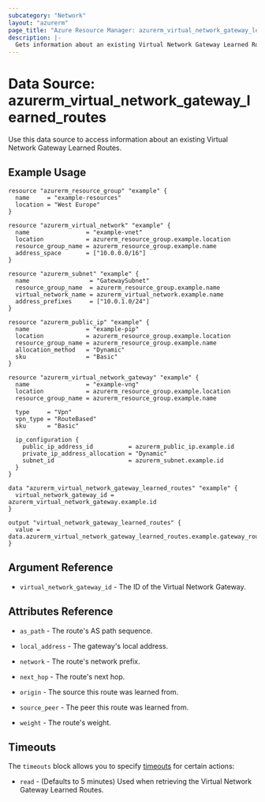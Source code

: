 ```yaml
---
subcategory: "Network"
layout: "azurerm"
page_title: "Azure Resource Manager: azurerm_virtual_network_gateway_learned_routes"
description: |-
  Gets information about an existing Virtual Network Gateway Learned Routes.
---
```


# Data Source: azurerm_virtual_network_gateway_learned_routes

Use this data source to access information about an existing Virtual Network Gateway Learned Routes.

## Example Usage

```hcl
resource "azurerm_resource_group" "example" {
  name     = "example-resources"
  location = "West Europe"
}

resource "azurerm_virtual_network" "example" {
  name                = "example-vnet"
  location            = azurerm_resource_group.example.location
  resource_group_name = azurerm_resource_group.example.name
  address_space       = ["10.0.0.0/16"]
}

resource "azurerm_subnet" "example" {
  name                 = "GatewaySubnet"
  resource_group_name  = azurerm_resource_group.example.name
  virtual_network_name = azurerm_virtual_network.example.name
  address_prefixes     = ["10.0.1.0/24"]
}

resource "azurerm_public_ip" "example" {
  name                = "example-pip"
  location            = azurerm_resource_group.example.location
  resource_group_name = azurerm_resource_group.example.name
  allocation_method   = "Dynamic"
  sku                 = "Basic"
}

resource "azurerm_virtual_network_gateway" "example" {
  name                = "example-vng"
  location            = azurerm_resource_group.example.location
  resource_group_name = azurerm_resource_group.example.name

  type     = "Vpn"
  vpn_type = "RouteBased"
  sku      = "Basic"

  ip_configuration {
    public_ip_address_id          = azurerm_public_ip.example.id
    private_ip_address_allocation = "Dynamic"
    subnet_id                     = azurerm_subnet.example.id
  }
}

data "azurerm_virtual_network_gateway_learned_routes" "example" {
  virtual_network_gateway_id = azurerm_virtual_network_gateway.example.id
}

output "virtual_network_gateway_learned_routes" {
  value = data.azurerm_virtual_network_gateway_learned_routes.example.gateway_routes
}
```

## Argument Reference

* `virtual_network_gateway_id` - The ID of the Virtual Network Gateway.

## Attributes Reference

* `as_path` - The route's AS path sequence.

* `local_address` - The gateway's local address.

* `network` - The route's network prefix.

* `next_hop` - The route's next hop.

* `origin` - The source this route was learned from.

* `source_peer` - The peer this route was learned from.

* `weight` - The route's weight.

## Timeouts

The `timeouts` block allows you to specify [timeouts](https://www.terraform.io/language/resources/syntax#operation-timeouts) for certain actions:

* `read` - (Defaults to 5 minutes) Used when retrieving the Virtual Network Gateway Learned Routes.

